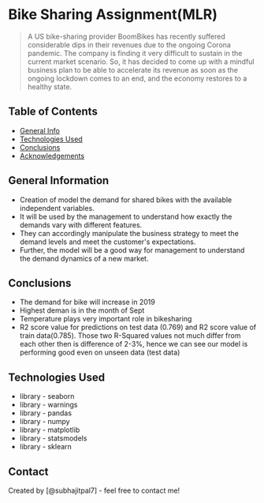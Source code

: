 # Bike Sharing Assignment(MLR)
> A US bike-sharing provider BoomBikes has recently suffered considerable dips in their revenues due to the ongoing Corona pandemic. The company is finding it very difficult to sustain in the current market scenario. So, it has decided to come up with a mindful business plan to be able to accelerate its revenue as soon as the ongoing lockdown comes to an end, and the economy restores to a healthy state.


## Table of Contents
* [General Info](#general-information)
* [Technologies Used](#technologies-used)
* [Conclusions](#conclusions)
* [Acknowledgements](#acknowledgements)

<!-- You can include any other section that is pertinent to your problem -->

## General Information
- Creation of model the demand for shared bikes with the available independent variables. 
- It will be used by the management to understand how exactly the demands vary with different features. 
- They can accordingly manipulate the business strategy to meet the demand levels and meet the customer's expectations. 
- Further, the model will be a good way for management to understand the demand dynamics of a new market. 

<!-- You don't have to answer all the questions - just the ones relevant to your project. -->

## Conclusions
- The demand for bike will increase in 2019
- Highest deman is in the month of Sept
- Temperature plays very important role in bikesharing
- R2 score value for predictions on test data (0.769) and R2 score value of train data(0.785). Those two R-Squared values not much differ from each other then is difference of 2-3%, hence we can see our model is performing good even on unseen data (test data)

<!-- You don't have to answer all the questions - just the ones relevant to your project. -->


## Technologies Used
- library - seaborn
- library - warnings
- library - pandas
- library - numpy
- library - matplotlib
- library - statsmodels
- library - sklearn

<!-- As the libraries versions keep on changing, it is recommended to mention the version of library used in this project -->

## Contact
Created by [@subhajitpal7] - feel free to contact me!


<!-- Optional -->
<!-- ## License -->
<!-- This project is open source and available under the [... License](). -->

<!-- You don't have to include all sections - just the one's relevant to your project -->